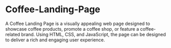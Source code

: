 # Coffee-Landing-Page
A Coffee Landing Page is a visually appealing web page designed to showcase coffee products, promote a coffee shop, or feature a coffee-related brand. Using HTML, CSS, and JavaScript, the page can be designed to deliver a rich and engaging user experience.
